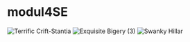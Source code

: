 # modul4SE
![Terrific Crift-Stantia](https://user-images.githubusercontent.com/118113279/204143978-7c633125-2a20-4768-9370-fb1ce66bfed8.png)
![Exquisite Bigery (3)](https://user-images.githubusercontent.com/118113279/204143985-3ab30856-79d1-461c-adc3-e215e007ae68.png)
![Swanky Hillar](https://user-images.githubusercontent.com/118113279/204143994-a3b79d7d-419f-4e62-ac86-0f0252b4f96f.png)
